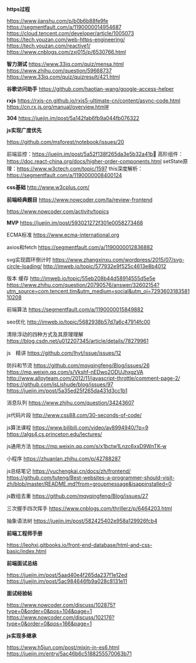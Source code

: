 
**https过程**

https://www.jianshu.com/p/b0b6b88fe9fe
https://segmentfault.com/a/1190000014954687
https://cloud.tencent.com/developer/article/1005073
https://tech.youzan.com/web-https-engineering/
https://tech.youzan.com/reactive1/
https://www.cnblogs.com/zxj015/p/6530766.html


**智力测试**
https://www.33iq.com/quiz/mensa.html
https://www.zhihu.com/question/59668737
https://www.33iq.com/quiz/quizresult/421.html


**谷歌访问助手**
https://github.com/haotian-wang/google-access-helper


**rxjs**
https://rxjs-cn.github.io/rxjs5-ultimate-cn/content/async-code.html
https://cn.rx.js.org/manual/overview.html#


**304**
https://juejin.im/post/5a142fab6fb9a044fb076322

**js实现广度优先**

https://github.com/msforest/notebook/issues/20

前端监控：https://juejin.im/post/5a52f138f265da3e5b32a41b
高阶组件：https://doc.react-china.org/docs/higher-order-components.html
setState原理：https://www.w3ctech.com/topic/1597
this深度解析：https://segmentfault.com/a/1190000008400124

**css基础**
http://www.w3cplus.com/


**前端经典题目**
https://www.nowcoder.com/ta/review-frontend

https://www.nowcoder.com/activity/topics



**MVP**
https://juejin.im/post/593021272f301e0058273468

ECMA标准
https://www.ecma-international.org


axios和fetch
https://segmentfault.com/a/1190000012836882

svg实现圆环倒计时
https://www.zhangxinxu.com/wordpress/2015/07/svg-circle-loading/
http://imweb.io/topic/577932e9f525c4613e8b4012


版本 缓存
http://imweb.io/topic/55eb208b44d58914555d5e5e
https://www.zhihu.com/question/20790576/answer/32602154?utm_source=com.tencent.tim&utm_medium=social&utm_oi=729360318358110208

前端算法
https://segmentfault.com/a/1190000015849882

seo优化
http://imweb.io/topic/5682938b57d7a6c47914fc00

清除浮动的四种方式及其原理理解
https://blog.csdn.net/u012207345/article/details/78279961

js　精讲
https://github.com/lhyt/issue/issues/12

防抖和节流
https://github.com/mqyqingfeng/Blog/issues/26
https://mp.weixin.qq.com/s/Vkshf-nEDwo2ODUJhxgzVA
http://www.alloyteam.com/2012/11/javascript-throttle/comment-page-2/
https://github.com/isLishude/blog/issues/97
https://juejin.im/post/5a35ed25f265da431d3cc1b1


消息队列
https://www.zhihu.com/question/34243607

js代码片段
http://www.css88.com/30-seconds-of-code/

js算法课程
https://www.bilibili.com/video/av8994940/?p=9
https://algs4.cs.princeton.edu/lectures/


js通用方法
https://mp.weixin.qq.com/s/x1bctw1Lnzc6xxD9WnTK-w

小程序
https://zhuanlan.zhihu.com/p/42788287

js总结笔记
https://yuchengkai.cn/docs/zh/frontend/
https://github.com/tuteng/Best-websites-a-programmer-should-visit-zh/blob/master/README.md?from=groupmessage&isappinstalled=0


js数组去重
https://github.com/mqyqingfeng/Blog/issues/27

三次握手四次挥手
https://www.cnblogs.com/thrillerz/p/6464203.html

抽象语法树
https://juejin.im/post/582425402e958a129926fcb4


**前端工程师手册**

https://leohxj.gitbooks.io/front-end-database/html-and-css-basic/index.html


**前端面试总结**

https://juejin.im/post/5aad40e4f265da237f1e12ed
https://juejin.im/post/5ac984646fb9a028c8131e11


**面试经验帖**

https://www.nowcoder.com/discuss/102875?type=0&order=0&pos=104&page=1
https://www.nowcoder.com/discuss/102176?type=0&order=0&pos=166&page=1


**js实现多继承**

https://www.h5jun.com/post/mixin-in-es6.html
https://juejin.im/entry/5ac46b6c5188255570063b71